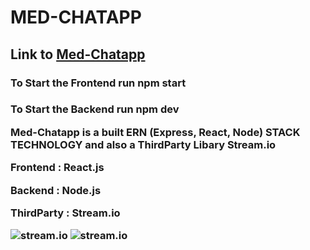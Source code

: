 <h1>MED-CHATAPP</h1>
<h2>Link to  <a href="https://med-chatapp.netlify.app" target='_blank'>Med-Chatapp</a>
<h3> To Start the Frontend run <strong> npm start </strong>
<h3> To Start the Backend run <strong>  npm dev </strong>
<p> Med-Chatapp is a built ERN (Express, React, Node) STACK TECHNOLOGY and also a ThirdParty Libary <strong>Stream.io</strong> </p>
<p> Frontend : React.js </p>
<p> Backend : Node.js </p>
<p> ThirdParty : Stream.io </p>
<img src='https://github.com/razak1104/med-chatapp/blob/main/client/src/assets/Screen%20Shot%202022-10-29%20at%2011.39.23.png?raw=true' alt='stream.io'/>
<img src='https://github.com/razak1104/med-chatapp/blob/main/client/src/assets/Screen%20Shot%202022-10-29%20at%2011.06.38.png?raw=true' alt='stream.io'/>

